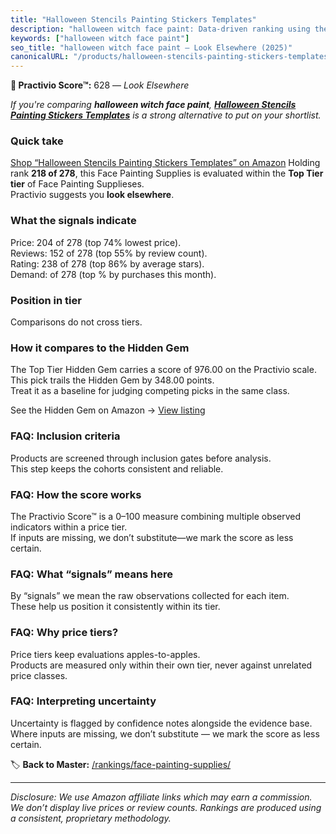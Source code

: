 ```yaml
---
title: "Halloween Stencils Painting Stickers Templates"
description: "halloween witch face paint: Data-driven ranking using the Practivio Score™. Positioned by quality, value, demand, findability, momentum."
keywords: ["halloween witch face paint"]
seo_title: "halloween witch face paint — Look Elsewhere (2025)"
canonicalURL: "/products/halloween-stencils-painting-stickers-templates-B0B6P8159K/"
---
```


**🚫 Practivio Score™:** 628 — _Look Elsewhere_


*If you're comparing **halloween witch face paint**, **[Halloween Stencils Painting Stickers Templates](https://www.amazon.com/dp/B0B6P8159K?tag=practivio-20)** is a strong alternative to put on your shortlist.*
### Quick take
[Shop “Halloween Stencils Painting Stickers Templates” on Amazon](https://www.amazon.com/dp/B0B6P8159K?tag=practivio-20)
Holding rank **218 of 278**, this Face Painting Supplies is evaluated within the **Top Tier tier** of Face Painting Supplieses.  
Practivio suggests you **look elsewhere**.

### What the signals indicate
Price: 204 of 278 (top 74% lowest price).  
Reviews: 152 of 278 (top 55% by review count).  
Rating: 238 of 278 (top 86% by average stars).  
Demand:  of 278 (top % by purchases this month).

### Position in tier
Comparisons do not cross tiers.

### How it compares to the Hidden Gem
The Top Tier Hidden Gem carries a score of 976.00 on the Practivio scale.  
This pick trails the Hidden Gem by 348.00 points.  
Treat it as a baseline for judging competing picks in the same class.  

See the Hidden Gem on Amazon → [View listing](https://www.amazon.com/dp/B00IWESI8W?tag=practivio-20)

### FAQ: Inclusion criteria
Products are screened through inclusion gates before analysis.  
This step keeps the cohorts consistent and reliable.

### FAQ: How the score works
The Practivio Score™ is a 0–100 measure combining multiple observed indicators within a price tier.  
If inputs are missing, we don’t substitute—we mark the score as less certain.

### FAQ: What “signals” means here
By “signals” we mean the raw observations collected for each item.  
These help us position it consistently within its tier.

### FAQ: Why price tiers?
Price tiers keep evaluations apples-to-apples.  
Products are measured only within their own tier, never against unrelated price classes.

### FAQ: Interpreting uncertainty
Uncertainty is flagged by confidence notes alongside the evidence base.  
Where inputs are missing, we don’t substitute — we mark the score as less certain.


🏷️ **Back to Master:** [/rankings/face-painting-supplies/](/rankings/face-painting-supplies/)

---
_Disclosure: We use Amazon affiliate links which may earn a commission. We don’t display live prices or review counts. Rankings are produced using a consistent, proprietary methodology._
